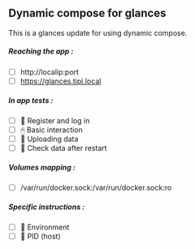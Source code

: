 ## Dynamic compose for glances
This is a glances update for using dynamic compose.
##### Reaching the app :
- [ ] http://localip:port
- [ ] https://glances.tipi.local
##### In app tests :
- [ ] 📝 Register and log in
- [ ] 🖱 Basic interaction
- [ ] 🌆 Uploading data
- [ ] 🔄 Check data after restart
##### Volumes mapping :
- [ ] /var/run/docker.sock:/var/run/docker.sock:ro
##### Specific instructions :
- [ ] 🌳 Environment
- [ ] 🔢 PID (host)
